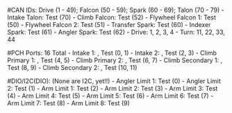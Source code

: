 #CAN IDs: Drive (1 - 49); Falcon (50 - 59); Spark (60 - 69); Talon (70 - 79)
	- Intake Talon:			Test (70)
	- Climb Falcon:			Test (52)
	- Flywheel Falcon 1:		Test (50)
	- Flywheel Falcon 2:		Test (51)
	- Transfer Spark:		Test (60)
	- Indexer Spark:		Test (61)
	- Angler Spark:			Test (62)
	- Drive: 1, 2, 3, 4
	- Turn: 11, 22, 33, 44

#PCH Ports: 16 Total
	- Intake 1: ,			Test (0, 1)
	- Intake 2: ,			Test (2, 3)
	- Climb Primary 1: ,		Test (4, 5)
	- Climb Primary 2: ,		Test (6, 7)
	- Climb Secondary 1: ,		Test (8, 9)
	- Climb Secondary 2: ,		Test (10, 11)

#DIO/I2C(DIO): (None are I2C, yet!!)
	- Angler Limit 1:		Test (0)
	- Angler Limit 2:		Test (1)
	- Arm Limit 1:			Test (2)
	- Arm Limit 2:			Test (3)
	- Arm Limit 3:			Test (4)
	- Arm Limit 4:			Test (5)
	- Arm Limit 5:			Test (6)
	- Arm Limit 6:			Test (7)
	- Arm Limit 7:			Test (8)
	- Arm Limit 8:			Test (9)